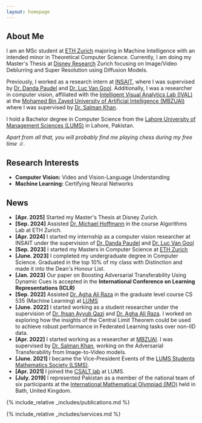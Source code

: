 ```yaml
---
layout: homepage
---
```


## About Me

I am an MSc student at [ETH Zurich](https://ethz.ch/en.html) majoring in Machine Intelligence with an intended minor in Theoretical Computer Science. Currently, I am doing my Master's Thesis at [Disney Research](https://studios.disneyresearch.com) Zurich focusing on Image/Video Deblurring and Super Resolution using Diffusion Models.

Previously, I worked as a research intern at [INSAIT](https://insait.ai), where I was supervised by [Dr. Danda Paudel](https://scholar.google.ch/citations?user=W43pvPkAAAAJ&hl=en) and [Dr. Luc Van Gool](https://scholar.google.com/citations?user=TwMib_QAAAAJ&hl=en). Additionally, I was a researcher in computer vision, affiliated with the [Intelligent Visual Analytics Lab (IVAL)](https://www.ival-mbzuai.com/) at the [Mohamed Bin Zayed University of Artificial Intelligence (MBZUAI)](https://mbzuai.ac.ae/) where I was supervised by [Dr. Salman Khan](https://scholar.google.com.pk/citations?user=M59O9lkAAAAJ&hl=en).

I hold a Bachelor degree in Computer Science from the [Lahore University of Management Sciences (LUMS)](https://lums.edu.pk/) in Lahore, Pakistan.

*Apart from all that, you will probably find me playing chess during my free time ♕*.

## Research Interests

- **Computer Vision:** Video and Vision-Language Understanding
- **Machine Learning:** Certifying Neural Networks

## News
- **[Apr. 2025]** Started my Master's Thesis at Disney Zurich.
- **[Sep. 2024]** Assisted [Dr. Michael Hoffmann](https://people.inf.ethz.ch/hoffmann/) in the course Algorithms Lab at ETH Zurich.
- **[Apr. 2024]** I started my internship as a computer vision researcher at INSAIT under the supervision of [Dr. Danda Paudel](https://scholar.google.ch/citations?user=W43pvPkAAAAJ&hl=en) and [Dr. Luc Van Gool](https://scholar.google.com/citations?user=TwMib_QAAAAJ&hl=en)
- **[Sep. 2023]** I started my Masters in Computer Science at [ETH Zurich](https://ethz.ch/en.html)
- **[June. 2023]** I completed my undergraduate degree in Computer Science. Graduated in the top 10% of my class with Distinction and made it into the Dean's Honour List.
- **[Jan. 2023]** Our paper on Boosting Adversarial Transferability Using Dynamic Cues is accepted in the **International Conference on Learning Representations (ICLR)**
- **[Sep. 2022]** Assisted [Dr. Agha Ali Raza](https://aghaaliraza.com/) in the graduate level course CS 535 (Machine Learning) at [LUMS](https://lums.edu.pk/)
- **[June. 2022]** I started working as a student researcher under the supervision of [Dr. Ihsan Ayyub Qazi](https://www.ihsanqazi.com/) and [Dr. Agha Ali Raza](https://aghaaliraza.com/). I worked on exploring how the insights of the Central Limit Theorem could be used to achieve robust performance in Federated Learning tasks over non-IID data.
- **[Apr. 2022]** I started working as a researcher at [MBZUAI](https://mbzuai.ac.ae/). I was supervised by [Dr. Salman Khan](https://scholar.google.com.pk/citations?user=M59O9lkAAAAJ&hl=en), working on the Adversarial Transferability from Image-to-Video models.
- **[June. 2021]** I became the Vice-President Events of the [LUMS Students Mathematics Society (LSMS)](https://lsms.lums.edu.pk/).
- **[Apr. 2021]** I joined the [CSALT lab](https://www.c-salt.org/) at LUMS.
- **[July. 2019]** I represented Pakistan as a member of the national team of six participants at the [International Mathematical Olympiad (IMO)](https://www.imo-official.org/) held in Bath, United Kingdom.

{% include_relative _includes/publications.md %}

{% include_relative _includes/services.md %}
